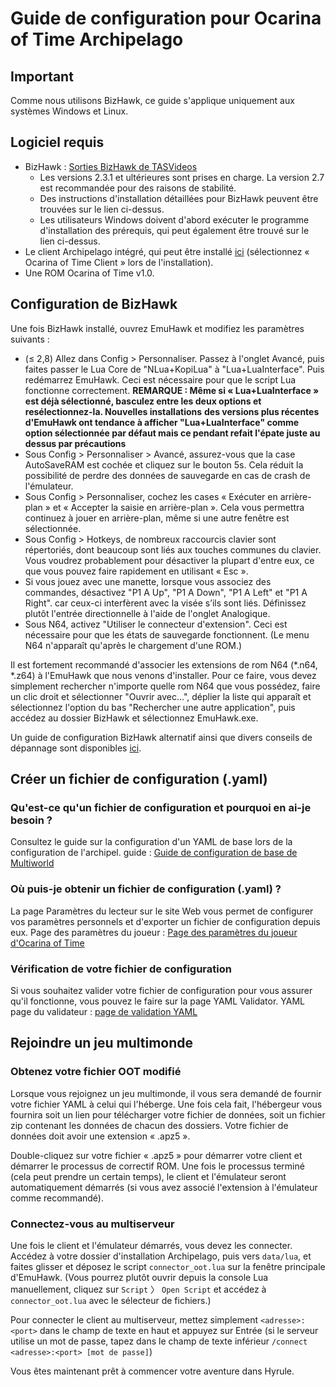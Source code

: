 # Guide de configuration pour Ocarina of Time Archipelago

## Important

Comme nous utilisons BizHawk, ce guide s'applique uniquement aux systèmes Windows et Linux.

## Logiciel requis

- BizHawk : [Sorties BizHawk de TASVideos](https://tasvideos.org/BizHawk/ReleaseHistory)
   - Les versions 2.3.1 et ultérieures sont prises en charge. La version 2.7 est recommandée pour des raisons de stabilité.
   - Des instructions d'installation détaillées pour BizHawk peuvent être trouvées sur le lien ci-dessus.
   - Les utilisateurs Windows doivent d'abord exécuter le programme d'installation des prérequis, qui peut également être trouvé sur le lien ci-dessus.
- Le client Archipelago intégré, qui peut être installé [ici](https://github.com/ArchipelagoMW/Archipelago/releases)
   (sélectionnez « Ocarina of Time Client » lors de l'installation).
- Une ROM Ocarina of Time v1.0.

## Configuration de BizHawk

Une fois BizHawk installé, ouvrez EmuHawk et modifiez les paramètres suivants :

- (≤ 2,8) Allez dans Config > Personnaliser. Passez à l'onglet Avancé, puis faites passer le Lua Core de "NLua+KopiLua" à
   "Lua+LuaInterface". Puis redémarrez EmuHawk. Ceci est nécessaire pour que le script Lua fonctionne correctement.
   **REMARQUE : Même si « Lua+LuaInterface » est déjà sélectionné, basculez entre les deux options et resélectionnez-la. Nouvelles installations**
   **des versions plus récentes d'EmuHawk ont tendance à afficher "Lua+LuaInterface" comme option sélectionnée par défaut mais ce pendant refait l'épate juste au dessus par précautions**
- Sous Config > Personnaliser > Avancé, assurez-vous que la case AutoSaveRAM est cochée et cliquez sur le bouton 5s.
   Cela réduit la possibilité de perdre des données de sauvegarde en cas de crash de l'émulateur.
- Sous Config > Personnaliser, cochez les cases « Exécuter en arrière-plan » et « Accepter la saisie en arrière-plan ». Cela vous permettra continuez à jouer en arrière-plan, même si une autre fenêtre est sélectionnée.
- Sous Config > Hotkeys, de nombreux raccourcis clavier sont répertoriés, dont beaucoup sont liés aux touches communes du clavier. Vous voudrez probablement pour désactiver la plupart d'entre eux, ce que vous pouvez faire rapidement en utilisant « Esc ».
- Si vous jouez avec une manette, lorsque vous associez des commandes, désactivez "P1 A Up", "P1 A Down", "P1 A Left" et "P1 A Right".
   car ceux-ci interfèrent avec la visée s’ils sont liés. Définissez plutôt l'entrée directionnelle à l'aide de l'onglet Analogique.
- Sous N64, activez "Utiliser le connecteur d'extension". Ceci est nécessaire pour que les états de sauvegarde fonctionnent.
   (Le menu N64 n'apparaît qu'après le chargement d'une ROM.)

Il est fortement recommandé d'associer les extensions de rom N64 (\*.n64, \*.z64) à l'EmuHawk que nous venons d'installer.
Pour ce faire, vous devez simplement rechercher n'importe quelle rom N64 que vous possédez, faire un clic droit et sélectionner "Ouvrir avec...", déplier la liste qui apparaît et sélectionnez l'option du bas "Rechercher une autre application", puis accédez au dossier BizHawk et sélectionnez EmuHawk.exe.

Un guide de configuration BizHawk alternatif ainsi que divers conseils de dépannage sont disponibles
[ici](https://wiki.ootrandomizer.com/index.php?title=Bizhawk).

## Créer un fichier de configuration (.yaml)

### Qu'est-ce qu'un fichier de configuration et pourquoi en ai-je besoin ?

Consultez le guide sur la configuration d'un YAML de base lors de la configuration de l'archipel.
guide : [Guide de configuration de base de Multiworld](/tutorial/Archipelago/setup/en)

### Où puis-je obtenir un fichier de configuration (.yaml) ?

La page Paramètres du lecteur sur le site Web vous permet de configurer vos paramètres personnels et d'exporter un fichier de configuration depuis eux. Page des paramètres du joueur : [Page des paramètres du joueur d'Ocarina of Time](/games/Ocarina%20of%20Time/player-settings)

### Vérification de votre fichier de configuration

Si vous souhaitez valider votre fichier de configuration pour vous assurer qu'il fonctionne, vous pouvez le faire sur la page YAML Validator. 
YAML page du validateur : [page de validation YAML](/mysterycheck)

## Rejoindre un jeu multimonde

### Obtenez votre fichier OOT modifié

Lorsque vous rejoignez un jeu multimonde, il vous sera demandé de fournir votre fichier YAML à celui qui l'héberge. Une fois cela fait, l'hébergeur vous fournira soit un lien pour télécharger votre fichier de données, soit un fichier zip contenant les données de chacun des dossiers. Votre fichier de données doit avoir une extension « .apz5 ».

Double-cliquez sur votre fichier « .apz5 » pour démarrer votre client et démarrer le processus de correctif ROM. Une fois le processus terminé (cela peut prendre un certain temps), le client et l'émulateur seront automatiquement démarrés (si vous avez associé l'extension à l'émulateur comme recommandé).

### Connectez-vous au multiserveur

Une fois le client et l'émulateur démarrés, vous devez les connecter. Accédez à votre dossier d'installation Archipelago, puis vers `data/lua`, et faites glisser et déposez le script `connector_oot.lua` sur la fenêtre principale d'EmuHawk. (Vous pourrez plutôt ouvrir depuis la console Lua manuellement, cliquez sur `Script` 〉 `Open Script` et accédez à `connector_oot.lua` avec le sélecteur de fichiers.)

Pour connecter le client au multiserveur, mettez simplement `<adresse>:<port>` dans le champ de texte en haut et appuyez sur Entrée (si le serveur utilise un mot de passe, tapez dans le champ de texte inférieur `/connect <adresse>:<port> [mot de passe]`)

Vous êtes maintenant prêt à commencer votre aventure dans Hyrule.